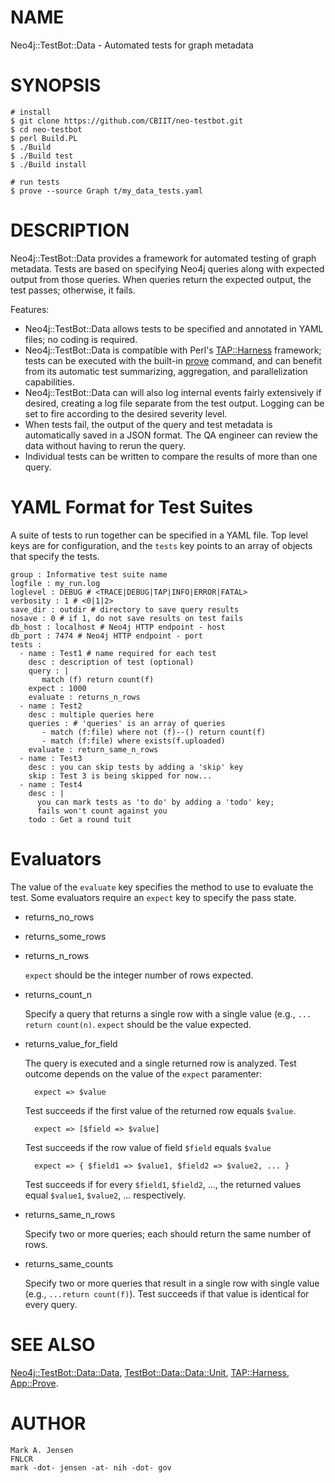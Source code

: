 # NAME

Neo4j::TestBot::Data - Automated tests for graph metadata

# SYNOPSIS

    # install
    $ git clone https://github.com/CBIIT/neo-testbot.git
    $ cd neo-testbot
    $ perl Build.PL
    $ ./Build
    $ ./Build test
    $ ./Build install
    
    # run tests
    $ prove --source Graph t/my_data_tests.yaml

# DESCRIPTION

Neo4j::TestBot::Data provides a framework for automated testing of graph
metadata. Tests are based on specifying Neo4j queries along with
expected output from those queries. When queries return the expected
output, the test passes; otherwise, it fails.

Features:

- Neo4j::TestBot::Data allows tests to be specified and annotated in YAML files;
no coding is required.
- Neo4j::TestBot::Data is compatible with Perl's [TAP::Harness](https://metacpan.org/pod/TAP::Harness) framework; tests
can be executed with the built-in [prove](https://metacpan.org/pod/App::Prove) command, and can
benefit from its automatic test summarizing, aggregation, and
parallelization capabilities.
- Neo4j::TestBot::Data can will also log internal events fairly extensively
if desired, creating a log file separate from the test output. Logging
can be set to fire according to the desired severity level.
- When tests fail, the output of the query and test metadata is
automatically saved in a JSON format. The QA engineer can review the
data without having to rerun the query.
- Individual tests can be written to compare the results of more than
  one query.

# YAML Format for Test Suites

A suite of tests to run together can be specified in a YAML file. Top
level keys are for configuration, and the `tests` key points to an
array of objects that specify the tests.

    group : Informative test suite name
    logfile : my_run.log
    loglevel : DEBUG # <TRACE|DEBUG|TAP|INFO|ERROR|FATAL>
    verbosity : 1 # <0|1|2>
    save_dir : outdir # directory to save query results
    nosave : 0 # if 1, do not save results on test fails
    db_host : localhost # Neo4j HTTP endpoint - host
    db_port : 7474 # Neo4j HTTP endpoint - port
    tests :
      - name : Test1 # name required for each test
        desc : description of test (optional)
        query : |
           match (f) return count(f)
        expect : 1000
        evaluate : returns_n_rows
      - name : Test2
        desc : multiple queries here
        queries : # 'queries' is an array of queries
           - match (f:file) where not (f)--() return count(f)
           - match (f:file) where exists(f.uploaded)
        evaluate : return_same_n_rows
      - name : Test3
        desc : you can skip tests by adding a 'skip' key
        skip : Test 3 is being skipped for now...
      - name : Test4
        desc : |
          you can mark tests as 'to do' by adding a 'todo' key; 
          fails won't count against you
        todo : Get a round tuit

# Evaluators

The value of the `evaluate` key specifies the method to use to
evaluate the test. Some evaluators require an `expect` key to specify
the pass state.

- returns\_no\_rows
- returns\_some\_rows
- returns\_n\_rows

    `expect` should be the integer number of rows expected.

- returns\_count\_n

    Specify a query that returns a single row with a single value
(e.g., `... return count(n)`.
    `expect` should be the value expected.	

- returns\_value\_for\_field

    The query is executed and a single returned row is analyzed. Test outcome depends on the value of the `expect` paramenter:

        expect => $value

    Test succeeds if the first value of the returned row equals `$value`.

        expect => [$field => $value]

    Test succeeds if the row value of field `$field` equals `$value`

        expect => { $field1 => $value1, $field2 => $value2, ... }

    Test succeeds if for every `$field1`, `$field2`, ..., the returned values equal `$value1`, `$value2`, ... respectively.

- returns\_same\_n\_rows

    Specify two or more queries; each should return the same number of rows. 

- returns\_same\_counts

    Specify two or more queries that result in a single row with single
    value (e.g., `...return count(f)`). Test succeeds if that value is
    identical for every query.

# SEE ALSO

[Neo4j::TestBot::Data::Data](lib/TestBot/README.Data.md), [TestBot::Data::Data::Unit](lib/TestBot/Data/README.Unit.md), [TAP::Harness](https://metacpan.org/pod/TAP::Harness), [App::Prove](https://metacpan.org/pod/App::Prove).

# AUTHOR

    Mark A. Jensen
    FNLCR
    mark -dot- jensen -at- nih -dot- gov
